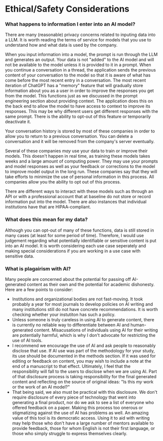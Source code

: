 # Ethical/Safety Considerations

### What happens to information I enter into an AI model?

There are many (reasonable) privacy concerns related to inputing data into a LLM. It is worth reading the terms of service for models that you use to understand how and what data is used by the company.

When you input information into a model, the prompt is run through the LLM and generates an output. Your data is not "added" to the AI model and will not be available to the model unless it is provided to it in a prompt. When you continue a conversation in a thread, the application sends the previous content of your conversation to the model so that it is aware of what has come before the most recent entry in a conversation. The most recent iteration of ChatGPT has a "memory" feature that will gradually store information about you as a user in order to improve the responses you get from the model. This functions just as we discussed in the prompt engineering section about providing context. The application does this on the back end to allow the model to have access to context to improve its responses. This may be why different users get different responses with the same prompt. There is the ability to opt-out of this feature or temporarily deactivate it.

Your conversation history is stored by most of these companies in order to allow you to return to a previous conversation. You can delete a conversation and it will be removed from the company's server eventually.

Several of these companies _may_ use your data to train or improve their models. This doesn't happen in real time, as training these models takes weeks and a large amount of computing power. They may use your prompts and model responses as well as your feedback or corrections to the model to improve model output in the long run. These companies say that they will take efforts to minimize the use of personal information in this process. All companies allow you the ability to opt out of this process.

There are different ways to interact with these models such as through an API or with a professional account that at baseline do not store or record information put into the model. There are also instances that individual institutions have that are HIPAA-compliant.

### What does this mean for my data?

Although you can opt-out of many of these functions, data is still stored in many cases (at least for some period of time). Therefore, I would use judgement regarding what potentially identifiable or sensitive content is put into an AI model. It is worth considering each use case seperately and making special considerations if you are working in a use case with sensitive data.

### What is plagairism with AI?

Many people are concerned about the potential for passing off AI-generated content as their own and the potential for academic dishonesty. Here are a few points to consider:

* Institutions and organizational bodies are not fast-moving. It took probably a year for most journals to develop policies on AI writing and many institutions still do not have concrete recommendations. It is worth checking whether your instutiton has such a policy.
* Unless someone is truly careless in using AI to generate content, there is currently no reliable way to differentiate between AI and human-generated content. Misacusations of individuals using AI for their writing are potentially harmful, which is why I don't advocate for restricting the use of AI tools.
* I recommend we encourage the use of AI and ask people to reasonably disclose that use. If AI use was part of the methodology for your study, its use should be documented in the methods section. If it was used for editing or feedback on content, you may wish to include a note at the end of a manuscript to that effect. Ultimately, I feel that the responsibility will fall to the users to disclose when we are using AI. Part of that disclosure process is taking responsibility for the final generated content and reflecting on the source of original ideas: "Is this _my_ work or the work of an AI model?"
* That being said, we also must be practical with this disclosure. We don't require disclosure of every piece of technology that went into generating a final product, nor do we ask to see a list of everyone who offered feedback on a paper. Making this process too onerous or stigmatizing against the use of AI has problems as well. An amazing value of this tool is its democratic access. Using it to aid with writing may help those who don't have a large number of mentors available to provide feedback, those for whom English is not their first language, or those who simply struggle to express themselves clearly.
